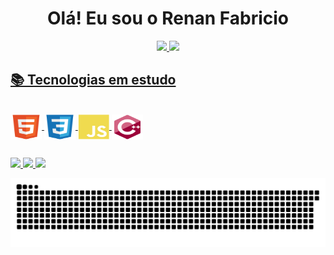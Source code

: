 <div align="center">
 <h1>Olá! Eu sou o Renan Fabricio</h1>
</div>

 <div align="center">
  <a href="https://github.com/Renanfls">
   <img height="150em" src="https://github-readme-stats.vercel.app/api/top-langs/?username=Renanfls&layout=compact&langs_count=7&theme=gotham&text_color=c3c3c3&title_color=fbdeb0&hide_border=none&bg_color=0D1117&custom_title=Linguagens%20Ativas"/>
   <img height="150em" src="https://github-readme-stats.vercel.app/api?username=Renanfls&theme=gotham&show_icons=true&icon_color=fbdeb0&text_color=c3c3c3&title_color=fbdeb0&hide_border=none&bg_color=0D1117&custom_title=Renan%20Fabricio%20GitHub%20Estatísticas"/>
</div>
 
 ## 📚 Tecnologias em estudo
 
<div style="display: inline_block"><br>
  <img align="center" alt="Renan-HTML" height="40" width="50" src="https://raw.githubusercontent.com/devicons/devicon/master/icons/html5/html5-original.svg">
  <img align="center" alt="Renan-CSS" height="40" width="50" src="https://raw.githubusercontent.com/devicons/devicon/master/icons/css3/css3-original.svg">
  <img align="center" alt="Renan-Js" height="40" width="50" src="https://raw.githubusercontent.com/devicons/devicon/master/icons/javascript/javascript-plain.svg">
  <img align="center" alt="Renan-cplusplus" height="40" width="50" src="https://raw.githubusercontent.com/devicons/devicon/master/icons/cplusplus/cplusplus-original.svg">
</div>
  
##
  
 <div>
  <a href = "mailto:contato.renanfabricio@gmail.com" target="_blank"><img src="https://img.shields.io/badge/-Gmail-%23333?style=for-the-badge&logo=gmail&logoColor=white"</a>
  <a href="https://www.linkedin.com/in/renan-fabricio/" target="_blank"><img src="https://img.shields.io/badge/-LinkedIn-%230077B5?style=for-the-badge&logo=linkedin&logoColor=white"</a> 
  <a href="https://t.me/RenanFabricio" target="_blank"><img src="https://img.shields.io/badge/Telegram-2CA5E0?style=for-the-badge&logo=telegram&logoColor=white"</a>
</div>

 ![Snake animation](https://github.com/Renanfls/Renanfls/blob/output/github-contribution-grid-snake.svg)
